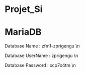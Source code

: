 # Projet_Si

# MariaDB
Database Name : zfm1-zprigengu \n

Database UserName : zprigengu \n

Database Password : xcp7x4tm \n
